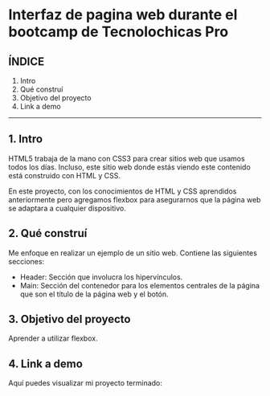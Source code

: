 # Interfaz de pagina web durante el bootcamp de Tecnolochicas Pro

## ÍNDICE

1. Intro 
2. Qué construí
3. Objetivo del proyecto
4. Link a demo

****

## 1. Intro
HTML5 trabaja de la mano con CSS3 para crear sitios web que usamos todos los días. Incluso, este sitio web donde estás viendo este contenido está construido con HTML y CSS.

En este proyecto, con los conocimientos de HTML y CSS  aprendidos anteriormente pero agregamos flexbox para asegurarnos que la página web se adaptara a cualquier dispositivo.

## 2. Qué construí
Me enfoque en realizar un ejemplo de un sitio web.
Contiene las siguientes secciones:

* Header: Sección que involucra los hipervínculos.
* Main: Sección del contenedor para los elementos centrales de la página que son el título de la página web y el botón.

## 3. Objetivo del proyecto
Aprender a utilizar flexbox.

## 4. Link a demo
Aquí puedes visualizar mi proyecto terminado:
